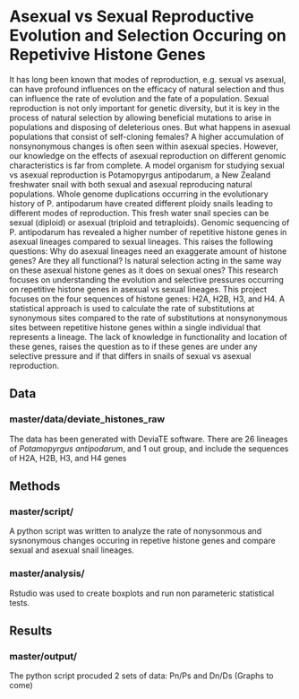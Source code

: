 # Asexual vs Sexual Reproductive Evolution and Selection Occuring on Repetivive Histone Genes
It has long been known that modes of reproduction, e.g. sexual vs asexual, can have profound influences on the efficacy of natural selection and thus can influence the rate of evolution and the fate of a population. Sexual reproduction is not only important for genetic diversity, but it is key in the process of natural selection by allowing beneficial mutations to arise in populations and disposing of deleterious ones. But what happens in asexual populations that consist of self-cloning females? A higher accumulation of nonsynonymous changes is often seen within asexual species. However, our knowledge on the effects of asexual reproduction on different genomic characteristics is far from complete. A model organism for studying sexual vs asexual reproduction is Potamopyrgus antipodarum, a New Zealand freshwater snail with both sexual and asexual reproducing natural populations. Whole genome duplications occurring in the evolutionary history of P. antipodarum have created different ploidy snails leading to different modes of reproduction. This fresh water snail species can be sexual (diploid) or asexual (triploid and tetraploids). Genomic sequencing of P. antipodarum has revealed a higher number of repetitive histone genes in asexual lineages compared to sexual lineages. This raises the following questions: Why do asexual lineages need an exaggerate amount of histone genes? Are they all functional? Is natural selection acting in the same way on these asexual histone genes as it does on sexual ones? 
This research focuses on understanding the evolution and selective pressures occurring on repetitive histone genes in asexual vs sexual lineages. This project focuses on the four sequences of histone genes: H2A, H2B, H3, and H4. A statistical approach is used to calculate the rate of substitutions at synonymous sites compared to the rate of substitutions at nonsynonymous sites between repetitive histone genes within a single individual that represents a lineage. The lack of knowledge in functionality and location of these genes, raises the question as to if these genes are under any selective pressure and if that differs in snails of sexual vs asexual reproduction.

## Data
### master/data/deviate_histones_raw
The data has been generated with DeviaTE software. There are 26 lineages of *Potamopyrgus antipodarum*, and 1 out group, and include the sequences of H2A, H2B, H3, and H4 genes
## Methods
### master/script/
A python script was written to analyze the rate of nonysonmous and sysnonymous changes occuring in repetive histone genes and compare sexual and asexual snail lineages.
### master/analysis/
Rstudio was used to create boxplots and run non parameteric statistical tests.
## Results
### master/output/
The python script procuded 2 sets of data: Pn/Ps and Dn/Ds
(Graphs to come) 
